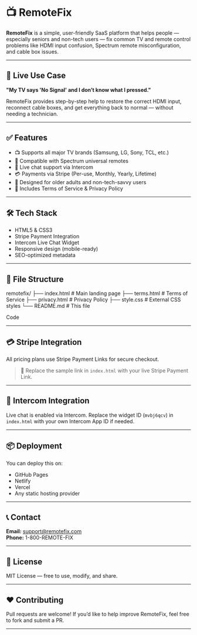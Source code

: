 # 📺 RemoteFix

**RemoteFix** is a simple, user-friendly SaaS platform that helps people — especially seniors and non-tech users — fix common TV and remote control problems like HDMI input confusion, Spectrum remote misconfiguration, and cable box issues.

---

## 🚀 Live Use Case

**"My TV says 'No Signal' and I don’t know what I pressed."**

RemoteFix provides step-by-step help to restore the correct HDMI input, reconnect cable boxes, and get everything back to normal — without needing a technician.

---

## ✅ Features

- 📺 Supports all major TV brands (Samsung, LG, Sony, TCL, etc.)
- 🔄 Compatible with Spectrum universal remotes
- 💬 Live chat support via Intercom
- 💳 Payments via Stripe (Per-use, Monthly, Yearly, Lifetime)
- 🧓 Designed for older adults and non-tech-savvy users
- 📄 Includes Terms of Service & Privacy Policy

---

## 🛠️ Tech Stack

- HTML5 & CSS3
- Stripe Payment Integration
- Intercom Live Chat Widget
- Responsive design (mobile-ready)
- SEO-optimized metadata

---

## 📁 File Structure





remotefix/ ├── index.html # Main landing page ├── terms.html # Terms of Service ├── privacy.html # Privacy Policy ├── style.css # External CSS styles └── README.md # This file

Code



---

## 💳 Stripe Integration

All pricing plans use Stripe Payment Links for secure checkout.

> 🔗 Replace the sample link in `index.html` with your live Stripe Payment Link.

---

## 💬 Intercom Integration

Live chat is enabled via Intercom. Replace the widget ID (`mvbj6qcv`) in `index.html` with your own Intercom App ID if needed.

---

## 📦 Deployment

You can deploy this on:

- GitHub Pages
- Netlify
- Vercel
- Any static hosting provider

---

## 📞 Contact

**Email:** [support@remotefix.com](mailto:support@remotefix.com)  
**Phone:** 1-800-REMOTE-FIX

---

## 📜 License

MIT License — free to use, modify, and share.

---

## ❤️ Contributing

Pull requests are welcome! If you’d like to help improve RemoteFix, feel free to fork and submit a PR.

---
